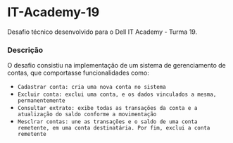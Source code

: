 # IT-Academy-19
Desafio técnico desenvolvido para o Dell IT Academy - Turma 19.

### Descrição
O desafio consistiu na implementação de um sistema de gerenciamento de contas, que comportasse funcionalidades como:
- `Cadastrar conta: cria uma nova conta no sistema`
- `Excluir conta: exclui uma conta, e os dados vinculados a mesma, permanentemente`
- `Consultar extrato: exibe todas as transações da conta e a atualização do saldo conforme a movimentação`
- `Mesclrar contas: une as transações e o saldo de uma conta remetente, em uma conta destinatária. Por fim, exclui a conta remetente`
